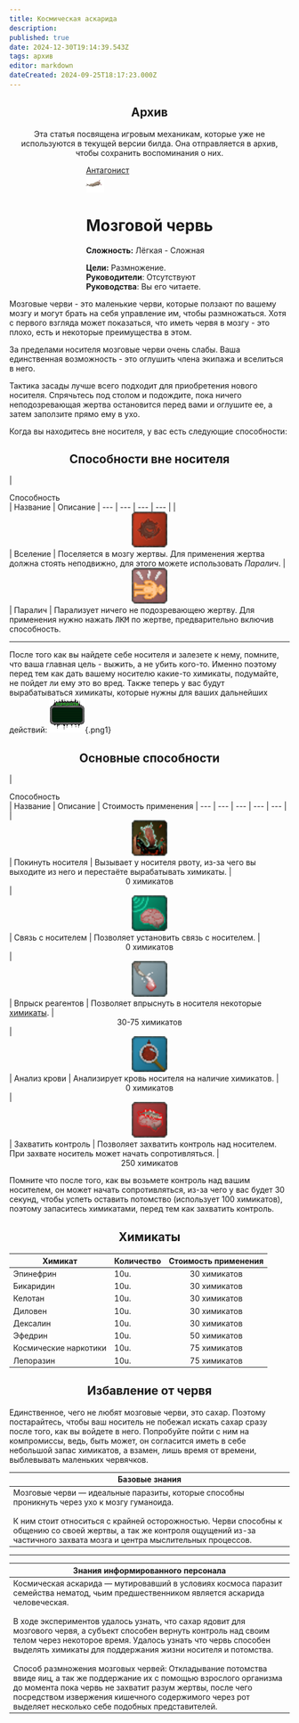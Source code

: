 ```yaml
---
title: Космическая аскарида
description: 
published: true
date: 2024-12-30T19:14:39.543Z
tags: архив
editor: markdown
dateCreated: 2024-09-25T18:17:23.000Z
---
```


<center>
<div class="warning-banner">
  <h2> Архив </h2>
  <p>Эта статья посвящена игровым механикам, которые уже не используются в текущей версии билда. Она отправляется в архив, чтобы сохранить воспоминания о них.</p><p>
</div>
</center>

<div style="display: flex; justify-content: center;">
<div class="roles-passport antag">
  <div class="title antag"><a href="/roles/antagonists">Антагонист</a></div>
  <div>
    <div><div><img src="/roles/borer.png" class="shadow"></div></div>
  <div><div>
    <h1>Мозговой червь</h1>
    <p><strong>Сложность:</strong> Лёгкая - Сложная</p>
    <strong>Цели:</strong> Размножение.<br>
    <b>Руководители</b>: Отсутствуют<br>
    <b>Руководства</b>: Вы его читаете.
  </div></div>
  </div>
</div>
</div>

Мозговые черви - это маленькие черви, которые ползают по вашему мозгу и могут брать на себя управление им, чтобы размножаться. Хотя с первого взгляда может показаться, что иметь червя в мозгу - это плохо, есть и некоторые преимущества в этом.

За пределами носителя мозговые черви очень слабы. Ваша единственная возможность - это оглушить члена экипажа и вселиться в него.

Тактика засады лучше всего подходит для приобретения нового носителя. Спрячьтесь под столом и подождите, пока ничего неподозревающая жертва остановится перед вами и оглушите ее, а затем заползите прямо ему в ухо.

Когда вы находитесь вне носителя, у вас есть следующие способности:
<p>
<h2 style="text-align: center"> Способности вне носителя </h2>

|<div style="width: 100px"> Способность </div> | Название | Описание
| --- | --- | --- | --- |
| <center><img src="/roles/antagonists/action_infest.png" style="width:64px"></center> | Вселение | Поселяется в мозгу жертвы. Для применения жертва должна стоять неподвижно, для этого можете использовать *Паралич*.
| <center><img src="/roles/antagonists/action_stun.png" style="width:64px"></center> | Паралич | Парализует ничего не подозревающею жертву. Для применения нужно нажать <kbd>ЛКМ</kbd> по жертве, предварительно включив способность.

<hr>

После того как вы найдете себе носителя и залезете к нему, помните, что ваша главная цель - выжить, а не убить кого-то. Именно поэтому перед тем как дать вашему носителю какие-то химикаты, подумайте, не пойдет ли ему это во вред. Также теперь у вас будут вырабатываться химикаты, которые нужны для ваших дальнейших действий:
![borer-bar.png](/roles/antagonists/borer-bar.png){.png1}
</p>

<h2 style="text-align: center"> Основные способности </h2>

|<div style="width: 100px"> Способность </div> | Название | Описание | Стоимость применения 
| --- | --- | --- | --- | --- |
| <center><img src="/roles/antagonists/action_out.png" style="width:64px"></center> | Покинуть носителя | Вызывает у носителя рвоту, из-за чего вы выходите из него и перестаёте вырабатывать химикаты. | <center>0 химикатов</center> 
| <center><img src="/roles/antagonists/action_brainspeech.png" style="width:64px"></center> | Связь с носителем | Позволяет установить связь с носителем. | <center>0 химикатов</center> 
| <center><img src="/roles/antagonists/action_inject.png" style="width:64px"></center> | Впрыск реагентов | Позволяет впрыснуть в носителя некоторые <a href="#химикаты"> химикаты</a>. | <center>30-75 химикатов</center> 
| <center><img src="/roles/antagonists/action_scanreagents.png" style="width:64px"></center> | Анализ крови | Анализирует кровь носителя на наличие химикатов. | <center>0 химикатов</center>
| <center><img src="/roles/antagonists/action_braintake.png" style="width:64px"></center> | Захватить контроль | Позволяет захватить контроль над носителем. При захвате носитель может начать сопротивляться.  | <center>250 химикатов</center> 

Помните что после того, как вы возьмете контроль над вашим носителем, он может начать сопротивляться, из-за чего у вас будет 30 секунд, чтобы успеть оставить потомство (использует 100 химикатов), поэтому запаситесь химикатами, перед тем как захватить контроль.


<h2 style="text-align: center" id="химикаты"> Химикаты </h2>

<p>
  
| Химикат               | Количество | Стоимость применения |
| --------------------- | ---------- | -------------------- |
| Эпинефрин             | 10u.       | <center>30 химикатов</center>
| Бикаридин              | 10u.       | <center>30 химикатов</center> 
| Келотан               | 10u.       | <center>30 химикатов</center> 
| Диловен               | 10u.       | <center>30 химикатов</center>
| Дексалин              | 10u.       | <center>30 химикатов</center> 
| Эфедрин               | 10u.       | <center>50 химикатов</center> 
| Космические наркотики | 10u.       | <center>75 химикатов</center> 
| Лепоразин             | 10u.       | <center>75 химикатов</center> 
</p>
  
<h2 style="text-align: center"> Избавление от червя </h2>
<p>Единственное, чего не любят мозговые черви, это сахар. Поэтому постарайтесь, чтобы ваш носитель не побежал искать сахар сразу после того, как вы войдете в него. Попробуйте пойти с ним на компромиссы, ведь, быть может, он согласится иметь в себе небольшой запас химикатов, а взамен, лишь время от времени, выблевывать маленьких червячков.</p>

| Базовые знания |
| --- |
| Мозговые черви — идеальные паразиты, которые способны проникнуть через ухо к мозгу гуманоида.<br><br> К ним стоит относиться с крайней осторожностью. Черви способны к общению со своей жертвы, а так же контроля ощущений из-за частичного захвата мозга и центра мыслительных процессов. |
---
| Знания информированного персонала |
| --- |
| Космическая аскарида — мутировавший в условиях космоса паразит семейства нематод, чьим предшественником является аскарида человеческая.<br><br> В ходе экспериментов удалось узнать, что сахар ядовит для мозгового червя, а субъект способен вернуть контроль над своим телом через некоторое время. Удалось узнать что червь способен выделять химикаты для поддержания жизни носителя и потомства.<br><br> Способ размножения мозговых червей: Откладывание потомства ввиде яиц, а так же поддержание их с помощью взрослого организма до момента  пока червь не захватит разум жертвы, после чего посредством извержения кишечного содержимого через рот выделяет несколько себе подобных представителей.   |


<div class="table"></div>
